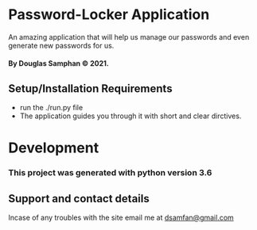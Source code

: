 # Password-Locker Application

####
An amazing application that will help us manage our passwords and even generate new passwords for us. 

#### By **Douglas Samphan © 2021.**

## Setup/Installation Requirements
* run the ./run.py file 
* The application guides you through it with short and clear dirctives.

# Development

### This project was generated with python version 3.6

## Support and contact details
Incase of any troubles with the site email me at dsamfan@gmail.com
